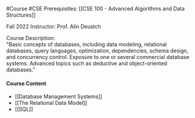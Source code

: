 #Course #CSE 
Prerequisites: [[CSE 100 - Advanced Algorithms and Data Structures]]

Fall 2022
Instructor: Prof. Alin Deustch

Course Description:  
"Basic concepts of databases, including data modeling, relational databases, query languages, optimization, dependencies, schema design, and concurrency control. Exposure to one or several commercial database systems. Advanced topics such as deductive and object-oriented databases."

#### Course Content
- [[Database Management Systems]]
- [[The Relational Data Model]]
- [[SQL]]